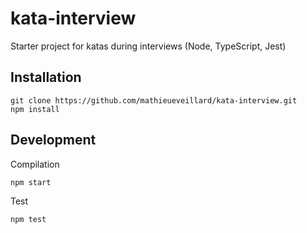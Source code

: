 # kata-interview

Starter project for katas during interviews (Node, TypeScript, Jest)

## Installation

```
git clone https://github.com/mathieueveillard/kata-interview.git
npm install
```

## Development

Compilation

```
npm start
```

Test

```
npm test
```
